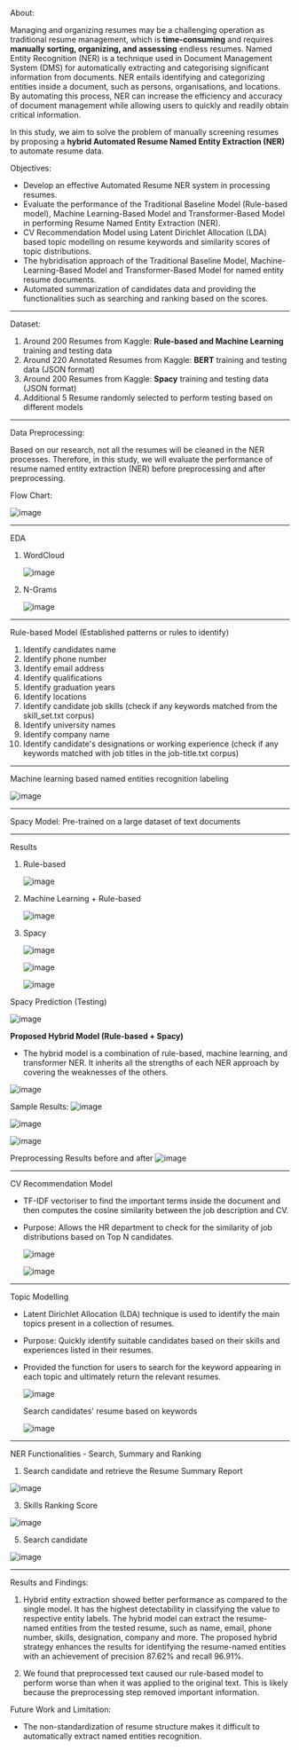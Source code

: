 About:

Managing and organizing resumes may be a challenging operation as traditional resume management, which is **time-consuming** and requires **manually sorting, organizing, and assessing** endless resumes. Named Entity Recognition (NER) is a technique used in Document Management System (DMS) for automatically extracting and categorising significant information from documents. NER entails identifying and categorizing entities inside a document, such as persons, organisations, and locations. By automating this process, NER can increase the efficiency and accuracy of document management while allowing users to quickly and readily obtain critical information.

In this study, we aim to solve the problem of manually screening resumes by proposing a **hybrid Automated Resume Named Entity Extraction (NER)** to automate resume data.

Objectives:
- Develop an effective Automated Resume NER system in processing resumes.
- Evaluate the performance of the Traditional Baseline Model (Rule-based model), Machine Learning-Based Model and Transformer-Based Model in performing Resume Named Entity Extraction (NER).
- CV Recommendation Model using Latent Dirichlet Allocation (LDA) based topic modelling on resume keywords and similarity scores of topic distributions.
- The hybridisation approach of the Traditional Baseline Model, Machine-Learning-Based Model and Transformer-Based Model for named entity resume documents.
- Automated summarization of candidates data and providing the functionalities such as searching and ranking based on the scores.
  
-------------------------------------------------------------------------------------------------------------------------------------------------------------------

Dataset:
1) Around 200 Resumes from Kaggle: **Rule-based and Machine Learning** training and testing data
2) Around 220 Annotated Resumes from Kaggle: **BERT** training and testing data (JSON format)
3) Around 200 Resumes from Kaggle: **Spacy** training and testing data (JSON format)
4) Additional 5 Resume randomly selected to perform testing based on different models

-------------------------------------------------------------------------------------------------------------------------------------------------------------------

Data Preprocessing:

Based on our research, not all the resumes will be cleaned in the NER processes. Therefore, in this study, we will evaluate the performance of resume named entity extraction (NER) before preprocessing and after preprocessing. 

Flow Chart:

![image](https://github.com/user-attachments/assets/2718dead-f24d-4994-a59c-04e403282f59)

-------------------------------------------------------------------------------------------------------------------------------------------------------------------

EDA 
1) WordCloud

   ![image](https://github.com/user-attachments/assets/7f0f070f-1a23-4207-a4c5-ba17c0eb5a02)

3) N-Grams
   
   ![image](https://github.com/user-attachments/assets/e5cb1942-fcd0-478c-857c-d4a67c203654)

-------------------------------------------------------------------------------------------------------------------------------------------------------------------

Rule-based Model (Established patterns or rules to identify)
1) Identify candidates name
2) Identify phone number
3) Identify email address
4) Identify qualifications
5) Identify graduation years
6) Identify locations
7) Identify candidate job skills (check if any keywords matched from the skill_set.txt corpus)
8) Identify university names
9) Identify company name
10) Identify candidate's designations or working experience (check if any keywords matched with job titles in the job-title.txt corpus)

-------------------------------------------------------------------------------------------------------------------------------------------------------------------

Machine learning based named entities recognition labeling

![image](https://github.com/user-attachments/assets/30b0e2b0-7de3-45cd-9414-3f8a23de0878)

-------------------------------------------------------------------------------------------------------------------------------------------------------------------

Spacy Model:
Pre-trained on a large dataset of text documents

-------------------------------------------------------------------------------------------------------------------------------------------------------------------

Results
1) Rule-based
   
   ![image](https://github.com/user-attachments/assets/b22db245-f30d-40e1-acef-81a209bfc9ae)

3) Machine Learning + Rule-based
   
   ![image](https://github.com/user-attachments/assets/a3c52252-01b6-4bdf-a684-d76808b96c44)

5) Spacy
   
   ![image](https://github.com/user-attachments/assets/ce956f6a-8f5c-430a-9d41-c066be43cf91)
   
   ![image](https://github.com/user-attachments/assets/606a315c-89f7-494c-a290-0d8775e0911b)
   
   ![image](https://github.com/user-attachments/assets/c84166a0-4f08-4a7b-b226-ef0bfdbe9b8d)

  Spacy Prediction (Testing)
  
  ![image](https://github.com/user-attachments/assets/f14d92a7-40b7-49f3-a7b6-f57617be083d)

**Proposed Hybrid Model (Rule-based + Spacy)**
- The hybrid model is a combination of rule-based, machine learning, and transformer NER. It inherits all the strengths of each NER approach by covering the weaknesses of the others.
  
![image](https://github.com/user-attachments/assets/bda9b543-48d5-4d6e-8b58-f4fab260bb1c)


Sample Results:
![image](https://github.com/user-attachments/assets/193270aa-2334-4dff-a3f2-714b5bd6f4cf)

![image](https://github.com/user-attachments/assets/b4194fb1-d29d-4cdf-9e93-f3a260afb914)

![image](https://github.com/user-attachments/assets/27536c3d-73f8-4d87-82ab-47d488ef236c)

Preprocessing Results before and after
![image](https://github.com/user-attachments/assets/a21ebe85-a4f9-41bb-acbf-3e67322a7516)

-------------------------------------------------------------------------------------------------------------------------------------------------------------------

CV Recommendation Model
- TF-IDF vectoriser to find the important terms inside the document and then computes the cosine similarity between the job description and CV.
- Purpose: Allows the HR department to check for the similarity of job distributions based on Top N candidates.
  
  ![image](https://github.com/user-attachments/assets/03c04825-24d3-40c7-be76-b6d3cee987da)
  
  ![image](https://github.com/user-attachments/assets/8210fad8-3289-4ce4-af3a-92ed863e5b95)

-------------------------------------------------------------------------------------------------------------------------------------------------------------------

Topic Modelling
- Latent Dirichlet Allocation (LDA) technique is used to identify the main topics present in a collection of resumes.
- Purpose: Quickly identify suitable candidates based on their skills and experiences listed in their resumes.
- Provided the function for users to search for the keyword appearing in each topic and ultimately return the relevant resumes.

  ![image](https://github.com/user-attachments/assets/b04312df-138f-4f23-90fa-9a8dc9648292)

  Search candidates' resume based on keywords
  
  ![image](https://github.com/user-attachments/assets/a6de1a2a-c87a-49c8-a7a2-fe777688f7b2)

-------------------------------------------------------------------------------------------------------------------------------------------------------------------

NER Functionalities - Search, Summary and Ranking

1. Search candidate and retrieve the Resume Summary Report
   
![image](https://github.com/user-attachments/assets/b6374a10-7ec3-4e26-87b8-77e0819faa97)

3. Skills Ranking Score
   
![image](https://github.com/user-attachments/assets/48c9aa21-f0f6-401d-94aa-8850bac1dd60)

5. Search candidate
   
![image](https://github.com/user-attachments/assets/07fe3556-a047-4480-aea8-10da094b74c4)

-------------------------------------------------------------------------------------------------------------------------------------------------------------------

Results and Findings:
1) Hybrid entity extraction showed better performance as compared to the single model. It has the highest detectability in classifying the value to respective entity labels. The hybrid model can extract the resume-named entities from the tested resume, such as name, email, phone number, skills, designation, company and more. The proposed hybrid strategy enhances the results for identifying the resume-named entities with an achievement of precision 87.62% and recall 96.91%. 

2) We found that preprocessed text caused our rule-based model to perform worse than when it was applied to the original text. This is likely because the preprocessing step removed important information.

Future Work and Limitation:
- The non-standardization of resume structure makes it difficult to automatically extract named entities recognition.
